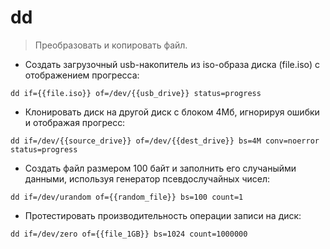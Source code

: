 # dd

> Преобразовать и копировать файл.

- Создать загрузочный usb-накопитель из iso-образа диска (file.iso) с отображением прогресса:

`dd if={{file.iso}} of=/dev/{{usb_drive}} status=progress`

- Клонировать диск на другой диск с блоком 4Мб, игнорируя ошибки и отображая прогресс:

`dd if=/dev/{{source_drive}} of=/dev/{{dest_drive}} bs=4M conv=noerror status=progress`

- Создать файл размером 100 байт и заполнить его случаныйми данными, используя генератор псевдослучайных чисел:

`dd if=/dev/urandom of={{random_file}} bs=100 count=1`

- Протестировать производительность операции записи на диск:

`dd if=/dev/zero of={{file_1GB}} bs=1024 count=1000000`
